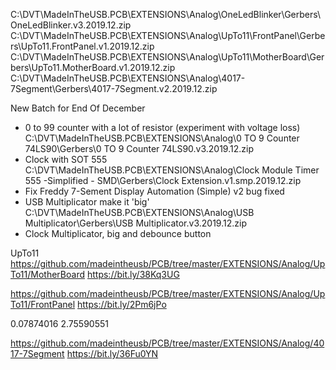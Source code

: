 
C:\DVT\MadeInTheUSB.PCB\EXTENSIONS\Analog\OneLedBlinker\Gerbers\OneLedBlinker.v3.2019.12.zip
C:\DVT\MadeInTheUSB.PCB\EXTENSIONS\Analog\UpTo11\FrontPanel\Gerbers\UpTo11.FrontPanel.v1.2019.12.zip
C:\DVT\MadeInTheUSB.PCB\EXTENSIONS\Analog\UpTo11\MotherBoard\Gerbers\UpTo11.MotherBoard.v1.2019.12.zip
C:\DVT\MadeInTheUSB.PCB\EXTENSIONS\Analog\4017-7Segment\Gerbers\4017-7Segment.v2.2019.12.zip

New Batch for End Of December
- 0 to 99 counter with a lot of resistor (experiment with voltage loss)
    C:\DVT\MadeInTheUSB.PCB\EXTENSIONS\Analog\0 TO 9 Counter 74LS90\Gerbers\0 TO 9 Counter 74LS90.v3.2019.12.zip
- Clock with SOT 555
    C:\DVT\MadeInTheUSB.PCB\EXTENSIONS\Analog\Clock Module Timer 555 -Simplified - SMD\Gerbers\Clock Extension.v1.smp.2019.12.zip
- Fix Freddy 7-Sement Display Automation (Simple) v2 bug fixed
- USB Multiplicator make it 'big'
    C:\DVT\MadeInTheUSB.PCB\EXTENSIONS\Analog\USB Multiplicator\Gerbers\USB Multiplicator.v3.2019.12.zip
- Clock Multiplicator, big and debounce button

UpTo11
https://github.com/madeintheusb/PCB/tree/master/EXTENSIONS/Analog/UpTo11/MotherBoard
https://bit.ly/38Kq3UG

https://github.com/madeintheusb/PCB/tree/master/EXTENSIONS/Analog/UpTo11/FrontPanel
https://bit.ly/2Pm6jPo

0.07874016
2.75590551

https://github.com/madeintheusb/PCB/tree/master/EXTENSIONS/Analog/4017-7Segment
https://bit.ly/36Fu0YN